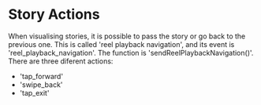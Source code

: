 # Story Actions

When visualising stories, it is possible to pass the story or go back to the previous one. This is called 'reel playback navigation', and its event is 'reel_playback_navigation'. The function is 'sendReelPlaybackNavigation()'. There are three diferent actions:

- 'tap_forward'
- 'swipe_back'
- 'tap_exit'